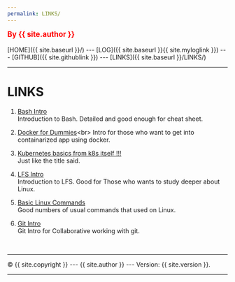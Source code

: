 ```yaml
---
permalink: LINKS/
---
```

<span style="color:red; font-weight:bold; font-size:larger;">By {{ site.author }}</span>
<br><br>
[HOME]({{ site.baseurl }}/) ---
[LOG]({{ site.baseurl }}{{ site.myloglink }}) ---
[GITHUB]({{ site.githublink }}) ---
[LINKS]({{ site.baseurl }}/LINKS/)
<br>
<hr>

# LINKS

1. [Bash Intro](https://cs.lmu.edu/~ray/notes/bash/)<br>
Introduction to Bash. Detailed and good enough for cheat sheet.

2. [Docker for Dummies](https://www.freecodecamp.org/news/docker-simplified-96639a35ff36/#:~:text=In%20simple%20terms%2C%20Docker%20is,it%20is%20installed%20and%20running.&text=Docker%20is%20developed%20using%20the%20GO%20programming%20language.)<br>
Intro for those who want to get into containarized app using docker.

3. [Kubernetes basics from k8s itself !!!](https://kubernetes.io/docs/tutorials/kubernetes-basics/)<br>
Just like the title said.

4. [LFS Intro](https://www.linuxfromscratch.org/lfs/view/stable/chapter03/introduction.html)<br>
Introduction to LFS. Good for Those who wants to study deeper about Linux.

5. [Basic Linux Commands](https://www.hostinger.com/tutorials/linux-commands)<br>
Good numbers of usual commands that used on Linux.

6. [Git Intro](https://www.w3schools.com/git/git_intro.asp?remote=github)<br>
Git Intro for Collaborative working with git.

<br>
<hr>
&copy; {{ site.copyright }} --- {{ site.author }} --- Version: {{ site.version }}.
<hr>
<br>
